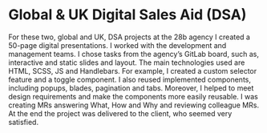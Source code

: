 # Global & UK Digital Sales Aid (DSA)

For these two, global and UK, DSA projects at the 28b agency I created a 50-page digital presentations. I worked with the development and management teams. I chose tasks from the agency’s GitLab board, such as, interactive and static slides and layout. The main technologies used are HTML, SCSS, JS and Handlebars. For example, I created a custom selector feature and a toggle component. I also reused implemented components, including popups, blades, pagination and tabs. Moreover, I helped to meet design requirements and make the components more easily reusable. I was creating MRs answering What, How and Why and reviewing colleague MRs. At the end the project was delivered to the client, who seemed very satisfied.
